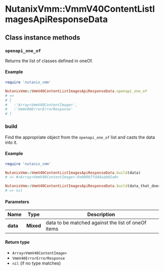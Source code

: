 # NutanixVmm::VmmV40ContentListImagesApiResponseData

## Class instance methods

### `openapi_one_of`

Returns the list of classes defined in oneOf.

#### Example

```ruby
require 'nutanix_vmm'

NutanixVmm::VmmV40ContentListImagesApiResponseData.openapi_one_of
# =>
# [
#   :'Array<VmmV40ContentImage>',
#   :'VmmV40ErrorErrorResponse'
# ]
```

### build

Find the appropriate object from the `openapi_one_of` list and casts the data into it.

#### Example

```ruby
require 'nutanix_vmm'

NutanixVmm::VmmV40ContentListImagesApiResponseData.build(data)
# => #<Array<VmmV40ContentImage>:0x00007fdd4aab02a0>

NutanixVmm::VmmV40ContentListImagesApiResponseData.build(data_that_doesnt_match)
# => nil
```

#### Parameters

| Name | Type | Description |
| ---- | ---- | ----------- |
| **data** | **Mixed** | data to be matched against the list of oneOf items |

#### Return type

- `Array<VmmV40ContentImage>`
- `VmmV40ErrorErrorResponse`
- `nil` (if no type matches)

